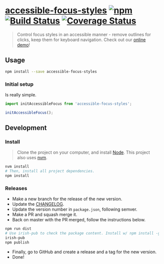 # [accessible-focus-styles](https://springload.github.io/accessible-focus-styles/) [![npm](https://img.shields.io/npm/v/accessible-focus-styles.svg?style=flat-square)](https://www.npmjs.com/package/accessible-focus-styles) [![Build Status](https://travis-ci.org/springload/accessible-focus-styles.svg?branch=master)](https://travis-ci.org/springload/accessible-focus-styles) [![Coverage Status](https://coveralls.io/repos/github/springload/accessible-focus-styles/badge.svg)](https://coveralls.io/github/springload/accessible-focus-styles)

> Control focus styles in an accessible manner - remove outlines for clicks, keep them for keyboard navigation. Check out our [online demo](https://springload.github.io/accessible-focus-styles/)!

## Usage

```sh
npm install --save accessible-focus-styles
```

### Initial setup

Is really simple.

```js
import initAccessibleFocus from 'accessible-focus-styles';

initAccessibleFocus();
```

## Development

### Install

> Clone the project on your computer, and install [Node](https://nodejs.org). This project also uses [nvm](https://github.com/creationix/nvm).

```sh
nvm install
# Then, install all project dependencies.
npm install
```


### Releases

- Make a new branch for the release of the new version.
- Update the [CHANGELOG](CHANGELOG.md).
- Update the version number in `package.json`, following semver.
- Make a PR and squash merge it.
- Back on master with the PR merged, follow the instructions below.

```sh
npm run dist
# Use irish-pub to check the package content. Install w/ npm install -g first.
irish-pub
npm publish
```

- Finally, go to GitHub and create a release and a tag for the new version.
- Done!
